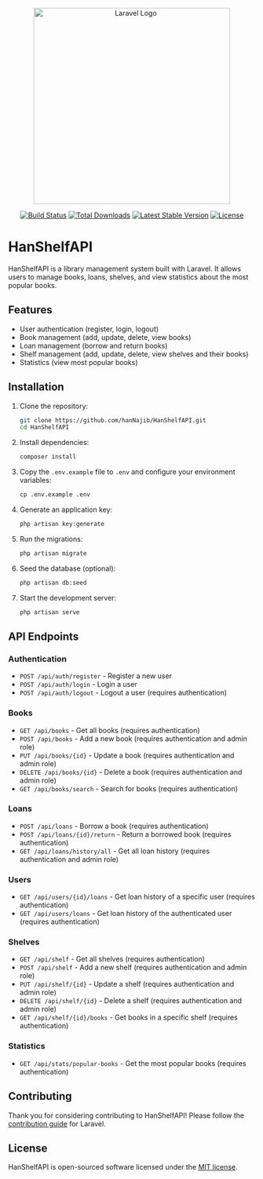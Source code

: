 <p align="center"><a href="https://laravel.com" target="_blank"><img src="https://raw.githubusercontent.com/laravel/art/master/logo-lockup/5%20SVG/2%20CMYK/1%20Full%20Color/laravel-logolockup-cmyk-red.svg" width="400" alt="Laravel Logo"></a></p>

<p align="center">
<a href="https://github.com/laravel/framework/actions"><img src="https://github.com/laravel/framework/workflows/tests/badge.svg" alt="Build Status"></a>
<a href="https://packagist.org/packages/laravel/framework"><img src="https://img.shields.io/packagist/dt/laravel/framework" alt="Total Downloads"></a>
<a href="https://packagist.org/packages/laravel/framework"><img src="https://img.shields.io/packagist/v/laravel/framework" alt="Latest Stable Version"></a>
<a href="https://packagist.org/packages/laravel/framework"><img src="https://img.shields.io/packagist/l/laravel/framework" alt="License"></a>
</p>

# HanShelfAPI

HanShelfAPI is a library management system built with Laravel. It allows users to manage books, loans, shelves, and view statistics about the most popular books.

## Features

- User authentication (register, login, logout)
- Book management (add, update, delete, view books)
- Loan management (borrow and return books)
- Shelf management (add, update, delete, view shelves and their books)
- Statistics (view most popular books)

## Installation

1. Clone the repository:
    ```sh
    git clone https://github.com/hanNajib/HanShelfAPI.git
    cd HanShelfAPI
    ```

2. Install dependencies:
    ```sh
    composer install
    ```

3. Copy the `.env.example` file to `.env` and configure your environment variables:
    ```sh
    cp .env.example .env
    ```

4. Generate an application key:
    ```sh
    php artisan key:generate
    ```

5. Run the migrations:
    ```sh
    php artisan migrate
    ```

6. Seed the database (optional):
    ```sh
    php artisan db:seed
    ```

7. Start the development server:
    ```sh
    php artisan serve
    ```

## API Endpoints

### Authentication

- `POST /api/auth/register` - Register a new user
- `POST /api/auth/login` - Login a user
- `POST /api/auth/logout` - Logout a user (requires authentication)

### Books

- `GET /api/books` - Get all books (requires authentication)
- `POST /api/books` - Add a new book (requires authentication and admin role)
- `PUT /api/books/{id}` - Update a book (requires authentication and admin role)
- `DELETE /api/books/{id}` - Delete a book (requires authentication and admin role)
- `GET /api/books/search` - Search for books (requires authentication)

### Loans

- `POST /api/loans` - Borrow a book (requires authentication)
- `POST /api/loans/{id}/return` - Return a borrowed book (requires authentication)
- `GET /api/loans/history/all` - Get all loan history (requires authentication and admin role)

### Users

- `GET /api/users/{id}/loans` - Get loan history of a specific user (requires authentication)
- `GET /api/users/loans` - Get loan history of the authenticated user (requires authentication)

### Shelves

- `GET /api/shelf` - Get all shelves (requires authentication)
- `POST /api/shelf` - Add a new shelf (requires authentication and admin role)
- `PUT /api/shelf/{id}` - Update a shelf (requires authentication and admin role)
- `DELETE /api/shelf/{id}` - Delete a shelf (requires authentication and admin role)
- `GET /api/shelf/{id}/books` - Get books in a specific shelf (requires authentication)

### Statistics

- `GET /api/stats/popular-books` - Get the most popular books (requires authentication)

## Contributing

Thank you for considering contributing to HanShelfAPI! Please follow the [contribution guide](https://laravel.com/docs/contributions) for Laravel.

## License

HanShelfAPI is open-sourced software licensed under the [MIT license](https://opensource.org/licenses/MIT).
